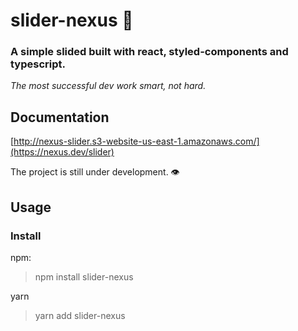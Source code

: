 # slider-nexus 🦆

### A simple slided built with react, styled-components and typescript.

_The most successful dev work smart, not hard._

## Documentation
[http://nexus-slider.s3-website-us-east-1.amazonaws.com/](https://nexus.dev/slider)

The project is still under development. 👁️

## Usage

### Install
npm:
> npm install slider-nexus

yarn
> yarn add slider-nexus